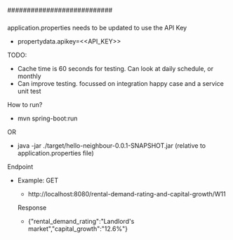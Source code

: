 ###########################

### 
application.properties needs to be updated to use the API Key
- propertydata.apikey=<<API_KEY>>

TODO:
- Cache time is 60 seconds for testing. Can look at daily schedule, or monthly
- Can improve testing. focussed on integration happy case and a service unit test

How to run?
- mvn spring-boot:run

OR
- java -jar ./target/hello-neighbour-0.0.1-SNAPSHOT.jar (relative to application.properties file)

Endpoint 
- Example:
  GET
  - http://localhost:8080/rental-demand-rating-and-capital-growth/W11
  
  Response
  - {"rental_demand_rating":"Landlord's market","capital_growth":"12.6%"}

  
